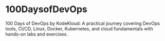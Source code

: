 # 100DaysofDevOps
100 Days of DevOps by KodeKloud: A practical journey covering DevOps tools, CI/CD, Linux, Docker, Kubernetes, and cloud fundamentals with hands-on labs and exercises.
